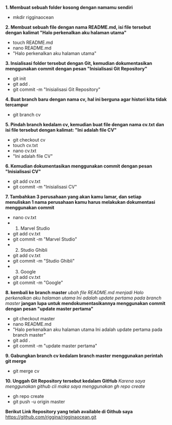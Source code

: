 **1. Membuat sebuah folder kosong dengan namamu sendiri**
- mkdir rigginaocean

**2. Membuat sebuah file dengan nama README.md, isi file tersebut dengan kalimat
"Halo perkenalkan aku halaman utama"**
- touch README.md
- nano README.md
- "Halo perkenalkan aku halaman utama"

**3. Insialisasi folder tersebut dengan Git, kemudian dokumentasikan menggunakan commit dengan pesan
"Inisialisasi Git Repository"**
- git init
- git add .
- git commit -m "Inisialisasi Git Repository"

**4. Buat branch baru dengan nama cv, hal ini berguna agar histori kita tidak tercampur**
- git branch cv

**5. Pindah branch kedalam cv, kemudian buat file dengan nama cv.txt dan isi file tersebut dengan kalimat:
"Ini adalah file CV"**
- git checkout cv
- touch cv.txt
- nano cv.txt
- "Ini adalah file CV"

**6. Kemudian dokumentasikan menggunakan commit dengan pesan
"Inisialisasi CV"**
- git add cv.txt
- git commit -m "Inisialisasi CV"

**7. Tambahkan 3 perusahaan yang akan kamu lamar, dan setiap menuliskan 1 nama perusahaan kamu harus melakukan dokumentasi menggunakan commit**
- nano cv.txt
- 1. Marvel Studio
- git add cv.txt
- git commit -m "Marvel Studio"
- 2. Studio Ghibli
- git add cv.txt
- git commit -m "Studio Ghibli"
- 3. Google
- git add cv.txt
- git commit -m "Google"

**8. kembali ke branch master**
_ubah file README.md menjadi
Halo perkenalkan aku halaman utama
Ini adalah update pertama pada branch master_
**jangan lupa untuk mendokumentasikannya menggunakan commit dengan pesan
"update master pertama"**
- git checkout master
- nano README.md
- "Halo perkenalkan aku halaman utama
Ini adalah update pertama pada branch master"
- git add .
- git commit -m "update master pertama"

**9. Gabungkan branch cv kedalam branch master menggunakan perintah git merge**
- git merge cv

**10. Unggah Git Repository tersebut kedalam GitHub**
_Karena saya menggunakan github cli maka saya menggunakan gh repo create_
- gh repo create
- git push -u origin master


**Berikut Link Repository yang telah available di Github saya**
https://github.com/riggina/rigginaocean.git

